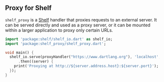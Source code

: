 ## Proxy for Shelf

`shelf_proxy` is a [Shelf][] handler that proxies requests to an external
server. It can be served directly and used as a proxy server, or it can be
mounted within a larger application to proxy only certain URLs.

[Shelf]: pub.dartlang.org/packages/shelf

```dart
import 'package:shelf/shelf_io.dart' as shelf_io;
import 'package:shelf_proxy/shelf_proxy.dart';

void main() {
  shelf_io.serve(proxyHandler("https://www.dartlang.org"), 'localhost', 8080)
      .then((server) {
    print('Proxying at http://${server.address.host}:${server.port}');
  });
}
```
